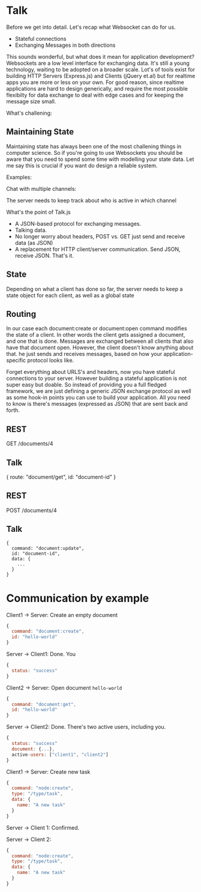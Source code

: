 # Talk

Before we get into detail. Let's recap what Websocket can do for us.

* Stateful connections
* Exchanging Messages in both directions

This sounds wonderful, but what does it mean for application development? Websockets are a low level interface for exchanging data. It's still a young technology, waiting to be adopted on a broader scale. Lot's of tools exist for building HTTP Servers (Express.js) and Clients (jQuery et.al) but for realtime apps you are more or less on your own. For good reason, since realtime applications are hard to design generically, and require the most possible flexibilty for data exchange to deal with edge cases and for keeping the message size small.


What's challening:

## Maintaining State
Maintaining state has always been one of the most challening things in computer science. So if you're going to use Websockets you should be aware that you need to spend some time with modelling your state data. Let me say this is crucial if you want do design a reliable system.


Examples:

Chat with multiple channels:

The server needs to keep track about who is active in which channel


What's the point of Talk.js

* A JSON-based protocol for exchanging messages.
* Talking data.
* No longer worry about headers, POST vs. GET just send and receive data (as JSON)
* A replacement for HTTP client/server communication. Send JSON, receive JSON. That's it.

## State

Depending on what a client has done so far, the server needs to keep a state object for each client, as well as a global state

## Routing

In our case each document:create or document:open command modifies the state of a client. In other words the client gets assigned a document, and one that is done. Messages are exchanged between all clients that also have that document open. However, the client doesn't know anything about that. he just sends and receives messages, based on how your application-specific protocol looks like.


Forget everything about URLS's and headers, now you have stateful connections to your server. However building a stateful application is not super easy but doable. So instead of providing you a full fledged framework, we are just defining a generic JSON exchange protocol as well as some hook-in points you can use to build your application. All you need to know is there's messages (expressed as JSON) that are sent back and forth.

## REST

GET /documents/4

## Talk

{
  route: "document/get",
  id: "document-id"
}

## REST

POST /documents/4

## Talk

```
{
  command: "document:update",
  id: "document-id",
  data: {
    ...
  }
}
```


# Communication by example


Client1 -> Server: Create an empty document

```js
{
  command: "document:create",
  id: "hello-world"
}
```

Server -> Client1: Done. You

```js
{
  status: "success"
}
```

Client2 -> Server: Open document `hello-world`

```js
{
  command: "document:get",
  id: "hello-world"
}
```

Server -> Client2: Done. There's two active users, including you.

```js
{
  status: "success"
  document: {...},
  active-users: ["client1", "client2"]
}
```

Client1 -> Server: Create new task


```js
{
  command: "node:create",
  type: "/type/task",
  data: {
    name: "A new task"
  }
}
```

Server -> Client 1: Confirmed.


Server -> Client 2:

```js
{
  command: "node:create",
  type: "/type/task",
  data: {
    name: "A new task"
  }
}
```
